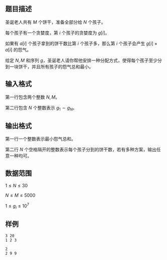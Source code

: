 ## 题目描述

圣诞老人共有 $M$ 个饼干，准备全部分给 $N$ 个孩子。

每个孩子有一个贪婪度，第 $i$ 个孩子的贪婪度为 $g[i]$。

如果有 $a[i]$ 个孩子拿到的饼干数比第 $i$ 个孩子多，那么第 $i$ 个孩子会产生 $g[i] \times a[i]$ 的怨气。

给定 $N,M$ 和序列 $g$，圣诞老人请你帮他安排一种分配方式，使得每个孩子至少分到一块饼干，并且所有孩子的怨气总和最小。

## 输入格式

第一行包含两个整数 $N,M$。

第二行包含 $N$ 个整数表示 $g_1∼g_N$。

## 输出格式

第一行一个整数表示最小怨气总和。

第二行 $N$ 个空格隔开的整数表示每个孩子分到的饼干数，若有多种方案，输出任意一种均可。

## 数据范围

$1 \leq N \leq 30$

$N \leq M \leq 5000$

$1 \leq g_i \leq 10^7$

## 样例

```input1
3 20
1 2 3
```

```output1
2
2 9 9
```

